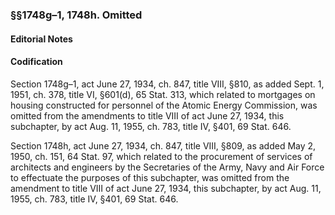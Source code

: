 ### §§1748g–1, 1748h. Omitted ###

#### **Editorial Notes** ####

#### Codification ####

Section 1748g–1, act June 27, 1934, ch. 847, title VIII, §810, as added Sept. 1, 1951, ch. 378, title VI, §601(d), 65 Stat. 313, which related to mortgages on housing constructed for personnel of the Atomic Energy Commission, was omitted from the amendments to title VIII of act June 27, 1934, this subchapter, by act Aug. 11, 1955, ch. 783, title IV, §401, 69 Stat. 646.

Section 1748h, act June 27, 1934, ch. 847, title VIII, §809, as added May 2, 1950, ch. 151, 64 Stat. 97, which related to the procurement of services of architects and engineers by the Secretaries of the Army, Navy and Air Force to effectuate the purposes of this subchapter, was omitted from the amendment to title VIII of act June 27, 1934, this subchapter, by act Aug. 11, 1955, ch. 783, title IV, §401, 69 Stat. 646.